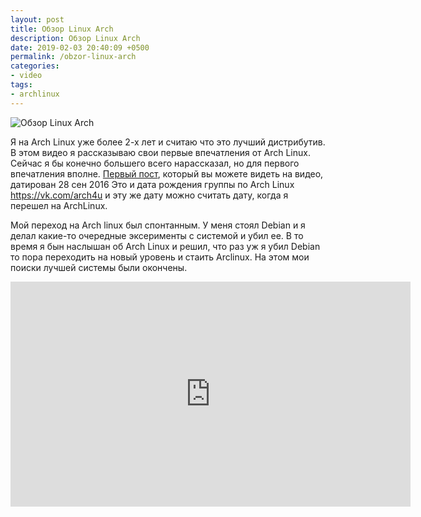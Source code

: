```yaml
---
layout: post
title: Обзор Linux Arch
description: Обзор Linux Arch
date: 2019-02-03 20:40:09 +0500
permalink: /obzor-linux-arch
categories: 
- video
tags:
- archlinux
---
```

<p><img alt="Обзор Linux Arch" class="post-image rounded" src="https://ordanax.github.io/img/obzor-linux-arch.png" /><p>Я на Arch Linux уже более 2-х лет и считаю что это лучший дистрибутив. В этом видео я рассказываю свои первые впечатления от Arch Linux. Сейчас я бы конечно большего всего нарассказал, но для первого впечатления вполне. <noindex><a href="https://vk.com/arch4u?w=wall-129498031_4 " target="_blank" rel="nofollow" title="Arch Linux">Первый пост</a></noindex>, который вы можете видеть на  видео, датирован 28 сен 2016 Это и дата рождения группы по Arch Linux <noindex><a href="https://vk.com/arch4u" target="_blank" rel="nofollow" title="Arch Linux">https://vk.com/arch4u</a></noindex> и эту же дату можно считать дату, когда я перешел на ArchLinux. 

	
Мой переход на Arch linux был спонтанным. У меня стоял Debian и я делал какие-то очередные эксерименты с системой и убил ее. В то время я бын наслышан об Arch Linux и решил, что раз уж я убил Debian то пора переходить на новый уровень и стаить Arclinux. На этом мои поиски лучшей системы были окончены.


<p><iframe frameborder="0" height="360" src="https://www.youtube.com/embed/x1-Chu4ZDHY" width="640"></iframe></p>